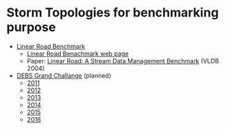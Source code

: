 # Storm Topologies for benchmarking purpose

* [Linear Road Benchmark](queries/lrb)
  * [Linear Road Benachmark web page](http://www.cs.brandeis.edu/~linearroad/)
  * Paper: [Linear Road: A Stream Data Management Benchmark](https://dl.acm.org/citation.cfm?id=1316732) (VLDB 2004)
* [DEBS Grand Challange](queries/debs) (planned)
  * [2011](http://debs2011.fzi.de/index.php/challenge)
  * [2012](http://www.csw.inf.fu-berlin.de/debs2012/grandchallenge.html)
  * [2013](http://www.orgs.ttu.edu/debs2013/index.php?goto=cfchallengedetails)
  * [2014](http://www.cse.iitb.ac.in/debs2014/?page_id=42)
  * [2015](http://www.debs2015.org/call-grand-challenge.html)
  * [2016](http://www.ics.uci.edu/~debs2016/call-grand-challenge.html)
